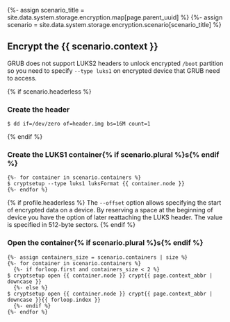 {%- assign scenario_title = site.data.system.storage.encryption.map[page.parent_uuid] %}
{%- assign scenario = site.data.system.storage.encryption.scenario[scenario_title] %}

## Encrypt the {{ scenario.context }}

GRUB does not support LUKS2 headers to unlock encrypted `/boot` partition so you need to specify `--type luks1` on encrypted device that GRUB need to access.

{% if scenario.headerless  %}
### Create the header

```
$ dd if=/dev/zero of=header.img bs=16M count=1
```
{% endif %}

### Create the LUKS1 container{% if scenario.plural %}s{% endif %}

```
{%- for container in scenario.containers %}
$ cryptsetup --type luks1 luksFormat {{ container.node }}
{%- endfor %}
```

{% if profile.headerless %}
The `--offset` option allows specifying the start of encrypted data on a device. By reserving a space at the beginning of device you have the option of later reattaching the LUKS header. The value is specified in 512-byte sectors.
{% endif %}

### Open the container{% if scenario.plural %}s{% endif %}

```
{%- assign containers_size = scenario.containers | size %}
{%- for container in scenario.containers %}
  {%- if forloop.first and containers_size < 2 %}
$ cryptsetup open {{ container.node }} crypt{{ page.context_abbr | downcase }}
  {%- else %}
$ cryptsetup open {{ container.node }} crypt{{ page.context_abbr | downcase }}{{ forloop.index }}
  {%- endif %}
{%- endfor %}
```
